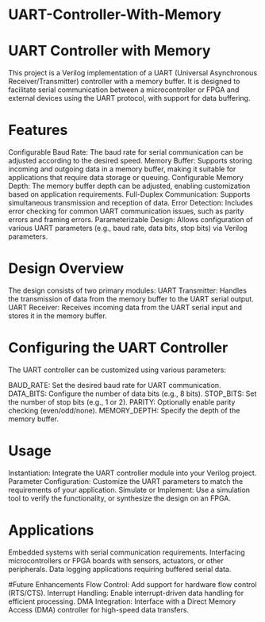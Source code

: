 # UART-Controller-With-Memory

# UART Controller with Memory
This project is a Verilog implementation of a UART (Universal Asynchronous Receiver/Transmitter) controller with a memory buffer. It is designed to facilitate serial communication between a microcontroller or FPGA and external devices using the UART protocol, with support for data buffering.

# Features
Configurable Baud Rate: The baud rate for serial communication can be adjusted according to the desired speed.
Memory Buffer: Supports storing incoming and outgoing data in a memory buffer, making it suitable for applications that require data storage or queuing.
Configurable Memory Depth: The memory buffer depth can be adjusted, enabling customization based on application requirements.
Full-Duplex Communication: Supports simultaneous transmission and reception of data.
Error Detection: Includes error checking for common UART communication issues, such as parity errors and framing errors.
Parameterizable Design: Allows configuration of various UART parameters (e.g., baud rate, data bits, stop bits) via Verilog parameters.

# Design Overview
The design consists of two primary modules:
UART Transmitter: 
Handles the transmission of data from the memory buffer to the UART serial output.
UART Receiver:
Receives incoming data from the UART serial input and stores it in the memory buffer.

# Configuring the UART Controller
The UART controller can be customized using various parameters:

BAUD_RATE: Set the desired baud rate for UART communication.
DATA_BITS: Configure the number of data bits (e.g., 8 bits).
STOP_BITS: Set the number of stop bits (e.g., 1 or 2).
PARITY: Optionally enable parity checking (even/odd/none).
MEMORY_DEPTH: Specify the depth of the memory buffer.

# Usage
Instantiation: Integrate the UART controller module into your Verilog project.
Parameter Configuration: Customize the UART parameters to match the requirements of your application.
Simulate or Implement: Use a simulation tool to verify the functionality, or synthesize the design on an FPGA.

# Applications
Embedded systems with serial communication requirements.
Interfacing microcontrollers or FPGA boards with sensors, actuators, or other peripherals.
Data logging applications requiring buffered serial data.

#Future Enhancements
Flow Control: Add support for hardware flow control (RTS/CTS).
Interrupt Handling: Enable interrupt-driven data handling for efficient processing.
DMA Integration: Interface with a Direct Memory Access (DMA) controller for high-speed data transfers.
